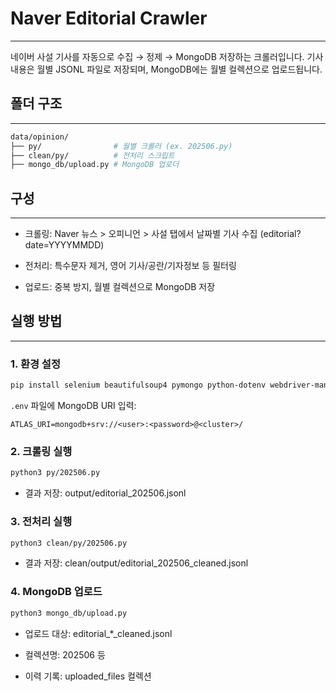 # Naver Editorial Crawler
---
네이버 사설 기사를 자동으로 수집 → 정제 → MongoDB 저장하는 크롤러입니다.
기사 내용은 월별 JSONL 파일로 저장되며, MongoDB에는 월별 컬렉션으로 업로드됩니다.

## 폴더 구조
---
```bash
data/opinion/
├── py/                # 월별 크롤러 (ex. 202506.py)
├── clean/py/          # 전처리 스크립트
├── mongo_db/upload.py # MongoDB 업로더
```

## 구성
---
- 크롤링: Naver 뉴스 > 오피니언 > 사설 탭에서 날짜별 기사 수집 (editorial?date=YYYYMMDD)

- 전처리: 특수문자 제거, 영어 기사/공란/기자정보 등 필터링

- 업로드: 중복 방지, 월별 컬렉션으로 MongoDB 저장

## 실행 방법
---
### 1. 환경 설정
```bash
pip install selenium beautifulsoup4 pymongo python-dotenv webdriver-manager
```
`.env` 파일에 MongoDB URI 입력:
```dotenv
ATLAS_URI=mongodb+srv://<user>:<password>@<cluster>/
```

### 2. 크롤링 실행
```bash
python3 py/202506.py
```
- 결과 저장: output/editorial_202506.jsonl

### 3. 전처리 실행
```bash
python3 clean/py/202506.py
```

- 결과 저장: clean/output/editorial_202506_cleaned.jsonl

### 4. MongoDB 업로드
```bash
python3 mongo_db/upload.py
```

- 업로드 대상: editorial_*_cleaned.jsonl

- 컬렉션명: 202506 등

- 이력 기록: uploaded_files 컬렉션
